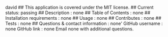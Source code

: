  david
    ## This application is covered under the MIT license.
    ## Current status: passing
    ## Description : none
    ## Table of Contents : none
    ## Installation requirements : none
    ## Usage : none
    ## Contributes : none
    ## Tests : none
    ## Questions & contact information : none' GitHub username : none GitHub link : none
    Email none with additional questions.